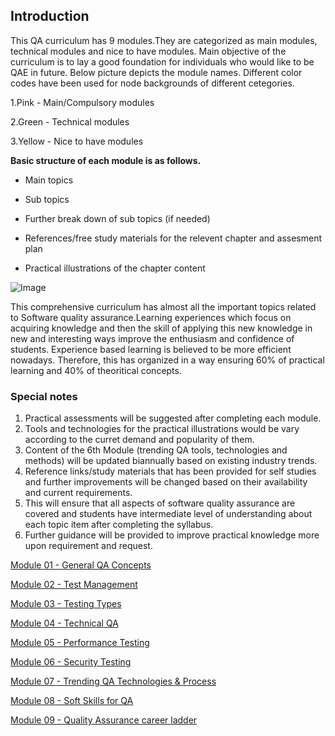 ## Introduction
This QA curriculum has 9 modules.They are categorized as main modules, technical modules and nice to have modules. Main objective of the curriculum is to lay a good foundation for individuals who would like to be QAE in future. Below picture depicts the module names. Different color codes have been used for node backgrounds of different cetegories.

1.Pink  - Main/Compulsory modules

2.Green  - Technical modules

3.Yellow  - Nice to have modules

**Basic structure of each module is as follows.**

  *  Main topics 
  
  *  Sub topics                         
  
  *  Further break down of sub topics (if needed)
  
  *  References/free study materials for the relevent chapter and assesment plan
  
  *  Practical illustrations of the chapter content


![Image](https://user-images.githubusercontent.com/96818549/147656984-1f5ba2ee-2123-40d5-ab43-4cb3bf5d0c27.png)

This comprehensive curriculum has almost all the important topics related to Software quality assurance.Learning experiences
which focus on acquiring knowledge and then the skill of applying this new knowledge in new and interesting ways improve the 
enthusiasm and confidence of students. Experience based learning is believed to be more efficient nowadays. Therefore, this 
has organized in a way ensuring 60% of practical learning and 40% of theoritical concepts.

### Special notes
1. Practical assessments will be suggested after completing each module.
2. Tools and technologies for the practical illustrations would be vary according to the curret demand and popularity of them.
3. Content of the 6th Module (trending QA tools, technologies and methods) will be updated biannually based on existing industry trends.
4. Reference links/study materials that has been provided for self studies and further improvements will be changed based on their
   availability and current requirements.
5. This will ensure that all aspects of software quality assurance are covered and students have intermediate level of 
   understanding about each topic item after completing the syllabus.
6. Further guidance will be provided to improve practical knowledge more upon requirement and request.  



[Module 01 - General QA Concepts](https://github.com/QAAcademyTestUser/QAAcademy/blob/gh-pages/docs/Module%201%20(General%20QA).md)

[Module 02 - Test Management](https://github.com/QAAcademyTestUser/QAAcademy/blob/gh-pages/docs/Module%202%20Test%20Management.md)

[Module 03 - Testing Types](https://github.com/QAAcademyTestUser/QAAcademy/blob/gh-pages/docs/Module%203%20Test%20types%20&%20methods.md)

[Module 04 - Technical QA](https://github.com/QAAcademyTestUser/QAAcademy/blob/gh-pages/docs/Module%204%20Technical%20QA.md)

[Module 05 - Performance Testing](https://github.com/QAAcademyTestUser/QAAcademy/blob/gh-pages/docs/Module%2005%20Performance%20Testing.md)

[Module 06 - Security Testing](https://github.com/QAAcademyTestUser/QAAcademy/blob/gh-pages/docs/Module%2006%20Security%20Testing.md)

[Module 07 - Trending QA Technologies & Process](https://github.com/QAAcademyTestUser/QAAcademy/blob/gh-pages/docs/Module%2007%20Trending%20QA%20technologies.md)

[Module 08 - Soft Skills for QA](https://github.com/QAAcademyTestUser/QAAcademy/blob/gh-pages/docs/Module%2008%20-Soft%20Skills%20for%20QA.md)

[Module 09 - Quality Assurance career ladder ](https://github.com/QAAcademyTestUser/QAAcademy/blob/gh-pages/docs/Module%2009%20QA%20Career%20Ladder.md)


